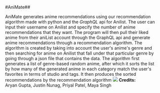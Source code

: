 #AniMate##

AniMate generates anime recommendations using our recommendation algorithm  made with 
python and the _GraphQL_ api for Anilist. 
The user can input their username on Anilist and specify the number of anime recommendations that they want. 
The program will then pull 
their liked anime from their 
aniList account through the 
GraphQL api and generate anime 
recommendations through a recommendation 
algorithm. The algorithm is created by 
taking into account the user's anime's 
genre and then searching for anime on 
Anilist that fall under that particular 
genre by going through a json file that 
contains the data. The algorithm first 
generates a list of genre-based random anime, after which it sorts the list by how many of the generated anime in each category match the user's favorites in terms of studio and tags. It then produces the sorted recommendations by the recommendation algorithm
<img src="https://media.discordapp.net/attachments/1014923520649740372/1018521902412734496/unknown.png?width=606&height=532">
**Credits:**   
Aryan Gupta, Justin Nunag, Priyal Patel, Maya Singh
